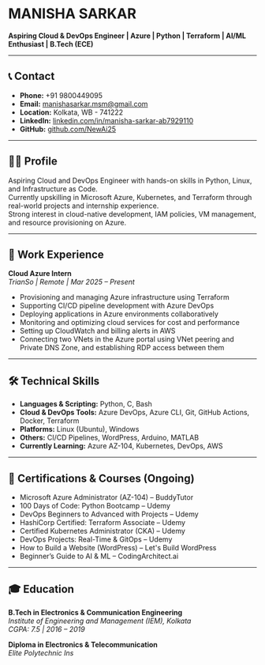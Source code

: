 # MANISHA SARKAR

**Aspiring Cloud & DevOps Engineer | Azure | Python | Terraform | AI/ML Enthusiast | B.Tech (ECE)**

---

## 📞 Contact

- **Phone:** +91 9800449095  
- **Email:** [manishasarkar.msm@gmail.com](mailto:manishasarkar.msm@gmail.com)  
- **Location:** Kolkata, WB - 741222  
- **LinkedIn:** [linkedin.com/in/manisha-sarkar-ab7929110](https://www.linkedin.com/in/manisha-sarkar-ab7929110/)  
- **GitHub:** [github.com/NewAi25](https://github.com/NewAi25)

---

## 👩‍💻 Profile

Aspiring Cloud and DevOps Engineer with hands-on skills in Python, Linux, and Infrastructure as Code.  
Currently upskilling in Microsoft Azure, Kubernetes, and Terraform through real-world projects and internship experience.  
Strong interest in cloud-native development, IAM policies, VM management, and resource provisioning on Azure.

---

## 💼 Work Experience

**Cloud Azure Intern**  
*TrianSo | Remote | Mar 2025 – Present*  
- Provisioning and managing Azure infrastructure using Terraform  
- Supporting CI/CD pipeline development with Azure DevOps  
- Deploying applications in Azure environments collaboratively  
- Monitoring and optimizing cloud services for cost and performance  
- Setting up CloudWatch and billing alerts in AWS  
- Connecting two VNets in the Azure portal using VNet peering and Private DNS Zone, and establishing RDP access between them

---

## 🛠 Technical Skills

- **Languages & Scripting:** Python, C, Bash  
- **Cloud & DevOps Tools:** Azure DevOps, Azure CLI, Git, GitHub Actions, Docker, Terraform  
- **Platforms:** Linux (Ubuntu), Windows  
- **Others:** CI/CD Pipelines, WordPress, Arduino, MATLAB  
- **Currently Learning:** Azure AZ-104, Kubernetes, DevOps, AWS

---

## 📜 Certifications & Courses (Ongoing)

- Microsoft Azure Administrator (AZ-104) – BuddyTutor  
- 100 Days of Code: Python Bootcamp – Udemy  
- DevOps Beginners to Advanced with Projects – Udemy  
- HashiCorp Certified: Terraform Associate – Udemy  
- Certified Kubernetes Administrator (CKA) – Udemy  
- DevOps Projects: Real-Time & GitOps – Udemy  
- How to Build a Website (WordPress) – Let's Build WordPress  
- Beginner’s Guide to AI & ML – CodingArchitect.ai

---

## 🎓 Education

**B.Tech in Electronics & Communication Engineering**  
*Institute of Engineering and Management (IEM), Kolkata*  
*CGPA: 7.5 | 2016 – 2019*

**Diploma in Electronics & Telecommunication**  
*Elite Polytechnic Ins*
